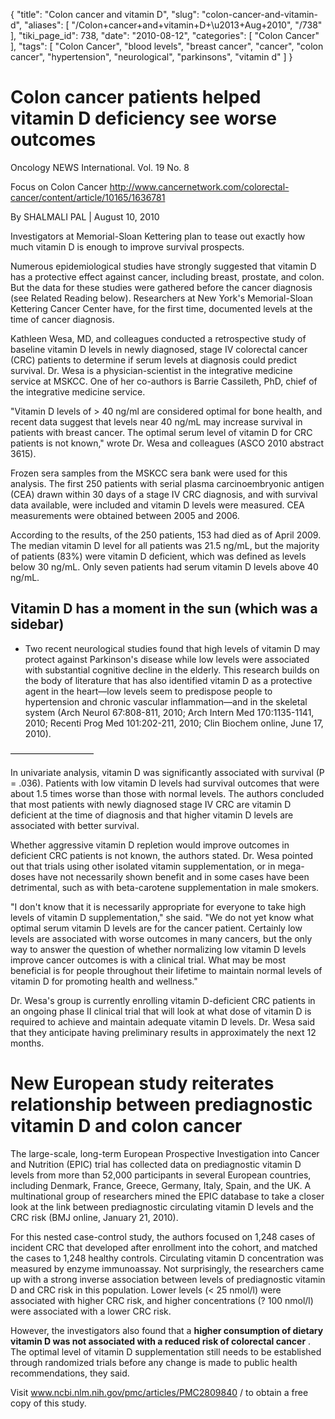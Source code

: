 {
    "title": "Colon cancer and vitamin D",
    "slug": "colon-cancer-and-vitamin-d",
    "aliases": [
        "/Colon+cancer+and+vitamin+D+\u2013+Aug+2010",
        "/738"
    ],
    "tiki_page_id": 738,
    "date": "2010-08-12",
    "categories": [
        "Colon Cancer"
    ],
    "tags": [
        "Colon Cancer",
        "blood levels",
        "breast cancer",
        "cancer",
        "colon cancer",
        "hypertension",
        "neurological",
        "parkinsons",
        "vitamin d"
    ]
}


# Colon cancer patients helped  vitamin D deficiency see worse outcomes

Oncology NEWS International. Vol. 19 No. 8

Focus on Colon Cancer  http://www.cancernetwork.com/colorectal-cancer/content/article/10165/1636781 

By SHALMALI PAL | August 10, 2010

Investigators at Memorial-Sloan Kettering plan to tease out exactly how much vitamin D is enough to improve survival prospects.

Numerous epidemiological studies have strongly suggested that vitamin D has a protective effect against cancer, including breast, prostate, and colon. But the data for these studies were gathered before the cancer diagnosis (see Related Reading below). Researchers at New York's Memorial-Sloan Kettering Cancer Center have, for the first time, documented levels at the time of cancer diagnosis.

Kathleen Wesa, MD, and colleagues conducted a retrospective study of baseline vitamin D levels in newly diagnosed, stage IV colorectal cancer (CRC) patients to determine if serum levels at diagnosis could predict survival. Dr. Wesa is a physician-scientist in the integrative medicine service at MSKCC. One of her co-authors is Barrie Cassileth, PhD, chief of the integrative medicine service.

"Vitamin D levels of > 40 ng/ml are considered optimal for bone health, and recent data suggest that levels near 40 ng/mL may increase survival in patients with breast cancer. The optimal serum level of vitamin D for CRC patients is not known," wrote Dr. Wesa and colleagues (ASCO 2010 abstract 3615).

Frozen sera samples from the MSKCC sera bank were used for this analysis. The first 250 patients with serial plasma carcinoembryonic antigen (CEA) drawn within 30 days of a stage IV CRC diagnosis, and with survival data available, were included and vitamin D levels were measured. CEA measurements were obtained between 2005 and 2006.

According to the results, of the 250 patients, 153 had died as of April 2009. The median vitamin D level for all patients was 21.5 ng/mL, but the majority of patients (83%) were vitamin D deficient, which was defined as levels below 30 ng/mL. Only seven patients had serum vitamin D levels above 40 ng/mL.

## Vitamin D has a moment in the sun (which was a sidebar)

* Two recent neurological studies found that high levels of vitamin D may protect against Parkinson's disease while low levels were associated with substantial cognitive decline in the elderly. This research builds on the body of literature that has also identified vitamin D as a protective agent in the heart—low levels seem to predispose people to hypertension and chronic vascular inflammation—and in the skeletal system (Arch Neurol 67:808-811, 2010; Arch Intern Med 170:1135-1141, 2010; Recenti Prog Med 101:202-211, 2010; Clin Biochem online, June 17, 2010).

–––––––––––––––––––

In univariate analysis, vitamin D was significantly associated with survival (P = .036). Patients with low vitamin D levels had survival outcomes that were about 1.5 times worse than those with normal levels. The authors concluded that most patients with newly diagnosed stage IV CRC are vitamin D deficient at the time of diagnosis and that higher vitamin D levels are associated with better survival.

Whether aggressive vitamin D repletion would improve outcomes in deficient CRC patients is not known, the authors stated. Dr. Wesa pointed out that trials using other isolated vitamin supplementation, or in mega-doses have not necessarily shown benefit and in some cases have been detrimental, such as with beta-carotene supplementation in male smokers.

"I don't know that it is necessarily appropriate for everyone to take high levels of vitamin D supplementation," she said. "We do not yet know what optimal serum vitamin D levels are for the cancer patient. Certainly low levels are associated with worse outcomes in many cancers, but the only way to answer the question of whether normalizing low vitamin D levels improve cancer outcomes is with a clinical trial. What may be most beneficial is for people throughout their lifetime to maintain normal levels of vitamin D for promoting health and wellness."

Dr. Wesa's group is currently enrolling vitamin D-deficient CRC patients in an ongoing phase II clinical trial that will look at what dose of vitamin D is required to achieve and maintain adequate vitamin D levels. Dr. Wesa said that they anticipate having preliminary results in approximately the next 12 months.

# 

# New European study reiterates relationship between prediagnostic vitamin D and colon cancer

The large-scale, long-term European Prospective Investigation into Cancer and Nutrition (EPIC) trial has collected data on prediagnostic vitamin D levels from more than 52,000 participants in several European countries, including Denmark, France, Greece, Germany, Italy, Spain, and the UK. A multinational group of researchers mined the EPIC database to take a closer look at the link between prediagnostic circulating vitamin D levels and the CRC risk (BMJ online, January 21, 2010).

For this nested case-control study, the authors focused on 1,248 cases of incident CRC that developed after enrollment into the cohort, and matched the cases to 1,248 healthy controls. Circulating vitamin D concentration was measured by enzyme immunoassay. Not surprisingly, the researchers came up with a strong inverse association between levels of prediagnostic vitamin D and CRC risk in this population. Lower levels (< 25 nmol/l) were associated with higher CRC risk, and higher concentrations (? 100 nmol/l) were associated with a lower CRC risk.

However, the investigators also found that a  **higher consumption of dietary vitamin D was not associated with a reduced risk of colorectal cancer** . The optimal level of vitamin D supplementation still needs to be established through randomized trials before any change is made to public health recommendations, they said.

Visit www.ncbi.nlm.nih.gov/pmc/articles/PMC2809840 / to obtain a free copy of this study.